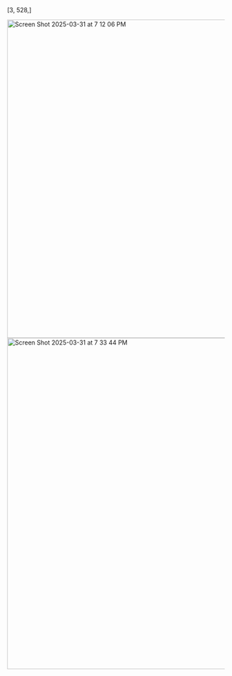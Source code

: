 [3, 528,]

<img width="736" alt="Screen Shot 2025-03-31 at 7 12 06 PM" src="https://github.com/user-attachments/assets/cf492557-2eea-45b4-be8d-708f5b78267c" />

<img width="766" alt="Screen Shot 2025-03-31 at 7 33 44 PM" src="https://github.com/user-attachments/assets/12dd9701-0aa9-4fcd-bf43-97c8a5789f92" />
